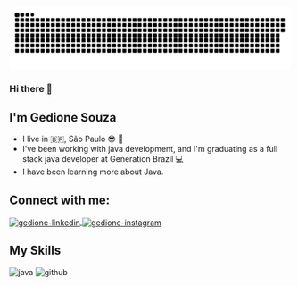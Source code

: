 ![Snake animation](https://github.com/GedioneSouza/GedioneSouza/blob/output/github-contribution-grid-snake.svg)

### Hi there 👋
## I'm Gedione Souza
- I live in 🇧🇷, São Paulo  😎 🌇
- I've been working with java development, and I'm graduating as a full stack java developer at Generation Brazil 💻
- I have been learning more about Java. 

## Connect with me:
<a href="https://www.linkedin.com/in/gedione-a-dantas-de-souza-92bb2b182/" target="_blank">
<img align="center" alt="gedione-linkedin" height="30" width="40" src="https://cdn.jsdelivr.net/gh/devicons/devicon/icons/linkedin/linkedin-original.svg"
style="max-width:100%;">
</a>
<a href="https://www.instagram.com/ge.souza_20/" target="_blank">
<img align="center" alt="gedione-instagram" height="30" width="40" src="https://cdn.jsdelivr.net/npm/simple-icons@3.0.1/icons/instagram.svg"
style="max-width:100%;">
</a>
 
 ## My Skills
 <img src="https://cdn.jsdelivr.net/gh/devicons/devicon/icons/java/java-original-wordmark.svg" alt="java" width="40" height="40" style="max-
  width:100%;"></img>
  <img src="https://cdn.jsdelivr.net/gh/devicons/devicon/icons/github/github-original.svg" alt="github" width="40" height="40" style="max-
  width:100%;"></img>
  
  
 

